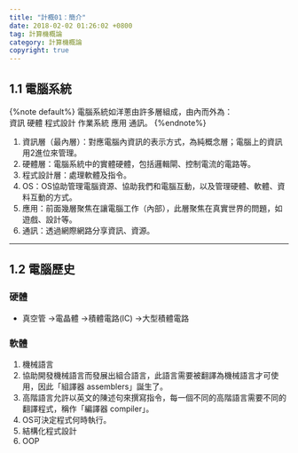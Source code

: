 ```yaml
---
title: "計概01：簡介"
date: 2018-02-02 01:26:02 +0800
tag: 計算機概論
category: 計算機概論
copyright: true
---
```

## 1.1 電腦系統
{%note default%}
電腦系統如洋蔥由許多層組成，由內而外為：<br>
資訊 <i class="fa fa-long-arrow-right" aria-hidden="true"></i> 硬體 <i class="fa fa-long-arrow-right" aria-hidden="true"></i> 程式設計 <i class="fa fa-long-arrow-right" aria-hidden="true"></i> 作業系統 <i class="fa fa-long-arrow-right" aria-hidden="true"></i> 應用 <i class="fa fa-long-arrow-right" aria-hidden="true"></i> 通訊。
{%endnote%}

1. 資訊層（最內層）：對應電腦內資訊的表示方式，為純概念層；電腦上的資訊用2進位來管理。
2. 硬體層：電腦系統中的實體硬體，包括邏輯閘、控制電流的電路等。
3. 程式設計層：處理軟體及指令。
4. OS：OS協助管理電腦資源、協助我們和電腦互動，以及管理硬體、軟體、資料互動的方式。
5. 應用：前面幾層聚焦在讓電腦工作（內部），此層聚焦在真實世界的問題，如遊戲、設計等。
6. 通訊：透過網際網路分享資訊、資源。
---
## 1.2 電腦歷史
### 硬體
- 真空管 →電晶體 →積體電路(IC) →大型積體電路

### 軟體
1. 機械語言
2. 協助開發機械語言而發展出組合語言，此語言需要被翻譯為機械語言才可使用，因此「組譯器 assemblers」誕生了。
3. 高階語言允許以英文的陳述句來撰寫指令，每一個不同的高階語言需要不同的翻譯程式，稱作「編譯器 compiler」。
4. OS可決定程式何時執行。
5. 結構化程式設計
6. OOP